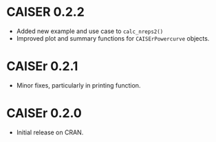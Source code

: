 # CAISER 0.2.2
* Added new example and use case to `calc_nreps2()`
* Improved plot and summary functions for `CAISErPowercurve` objects.

# CAISEr 0.2.1
* Minor fixes, particularly in printing function.

# CAISEr 0.2.0
* Initial release on CRAN.
